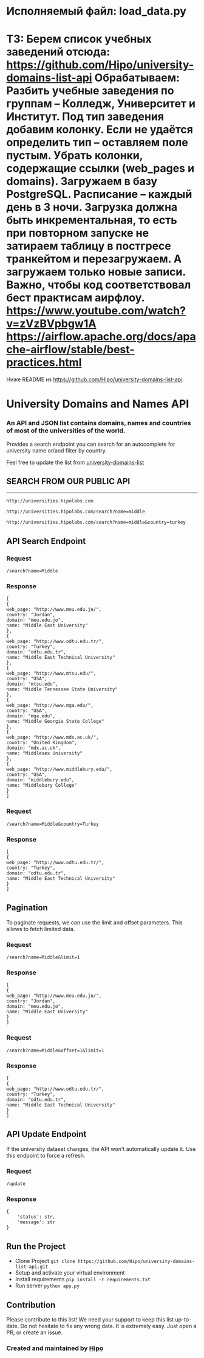 Исполняемый файл: load_data.py
=================================
ТЗ:
Берем список учебных заведений отсюда: https://github.com/Hipo/university-domains-list-api
Обрабатываем:
Разбить учебные заведения по группам – Колледж, Университет и Институт. Под тип заведения добавим колонку. Если не удаётся определить тип – оставляем поле пустым.
Убрать колонки, содержащие ссылки (web_pages и domains).
Загружаем в базу PostgreSQL. Расписание – каждый день в 3 ночи.
Загрузка должна быть инкрементальная, то есть при повторном запуске не затираем таблицу в постгресе транкейтом и перезагружаем. А загружаем только новые записи.
Важно, чтобы код соответствовал бест практисам аирфлоу.
https://www.youtube.com/watch?v=zVzBVpbgw1A
https://airflow.apache.org/docs/apache-airflow/stable/best-practices.html
=================================





Ниже README из https://github.com/Hipo/university-domains-list-api:

University Domains and Names API
=================================



### An API and JSON list contains domains, names and countries of most of the universities of the world.


Provides a search endpoint you can search for an autocomplete for university name or/and filter by country.

Feel free to update the list from [university-domains-list](https://github.com/hipo/university-domains-list)



## SEARCH FROM OUR PUBLIC API
-----------------

    http://universities.hipolabs.com
    
    http://universities.hipolabs.com/search?name=middle
    
    http://universities.hipolabs.com/search?name=middle&country=turkey
    

## API Search Endpoint

### Request
    /search?name=Middle


### Response
    [
    {
    web_page: "http://www.meu.edu.jo/",
    country: "Jordan",
    domain: "meu.edu.jo",
    name: "Middle East University"
    },
    {
    web_page: "http://www.odtu.edu.tr/",
    country: "Turkey",
    domain: "odtu.edu.tr",
    name: "Middle East Technical University"
    },
    {
    web_page: "http://www.mtsu.edu/",
    country: "USA",
    domain: "mtsu.edu",
    name: "Middle Tennessee State University"
    },
    {
    web_page: "http://www.mga.edu/",
    country: "USA",
    domain: "mga.edu",
    name: "Middle Georgia State College"
    },
    {
    web_page: "http://www.mdx.ac.uk/",
    country: "United Kingdom",
    domain: "mdx.ac.uk",
    name: "Middlesex University"
    },
    {
    web_page: "http://www.middlebury.edu/",
    country: "USA",
    domain: "middlebury.edu",
    name: "Middlebury College"
    }
    ]

### Request
    /search?name=Middle&country=Turkey


### Response
    [
    {
    web_page: "http://www.odtu.edu.tr/",
    country: "Turkey",
    domain: "odtu.edu.tr",
    name: "Middle East Technical University"
    }
    ]

## Pagination
To paginate requests, we can use the limit and offset parameters. This allows to fetch limited data.

### Request
    /search?name=Middle&limit=1

### Response
    [
    {
    web_page: "http://www.meu.edu.jo/",
    country: "Jordan",
    domain: "meu.edu.jo",
    name: "Middle East University"
    }
    ]

### Request
    /search?name=Middle&offset=1&limit=1

### Response
    [
    {
    web_page: "http://www.odtu.edu.tr/",
    country: "Turkey",
    domain: "odtu.edu.tr",
    name: "Middle East Technical University"
    }
    ]

## API Update Endpoint
If the university dataset changes, the API won't automatically update it. Use this endpoint to force a refresh.

### Request
    /update

### Response
    {
        'status': str,
        'message': str
    }

## Run the Project

- Clone Project 
`git clone https://github.com/Hipo/university-domains-list-api.git`
- Setup and activate your virtual environment
- Install requirements
`pip install -r requirements.txt`
- Run server `python app.py`



## Contribution
Please contribute to this list! We need your support to keep this list up-to-date.
Do not hesitate to fix any wrong data. It is extremely easy. Just open a PR, or create an issue. 


### Created and maintained by [Hipo](http://www.hipolabs.com)
